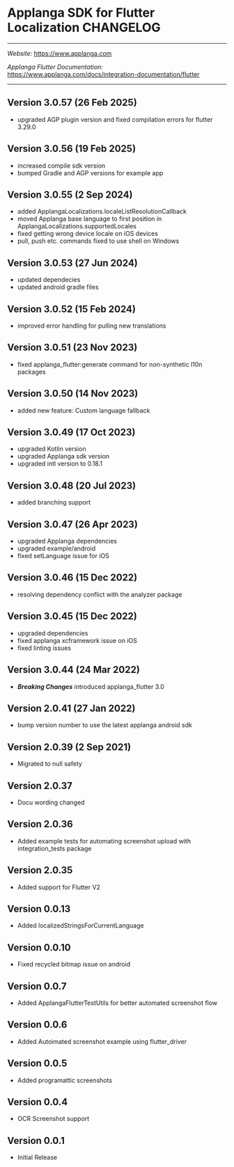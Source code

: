 # Applanga SDK for Flutter Localization CHANGELOG
***
*Website:* https://www.applanga.com

*Applanga Flutter Documentation:* https://www.applanga.com/docs/integration-documentation/flutter
***

## Version 3.0.57 (26 Feb 2025) 
* upgraded AGP plugin version and fixed compilation errors for flutter 3.29.0

## Version 3.0.56 (19 Feb 2025) 
* increased compile sdk version
* bumped Gradle and AGP versions for example app

## Version 3.0.55 (2 Sep 2024) 
* added ApplangaLocalizations.localeListResolutionCallback
* moved Applanga base language to first position in ApplangaLocalizations.supportedLocales
* fixed getting wrong device locale on iOS devices
* pull, push etc. commands fixed to use shell on Windows

## Version 3.0.53 (27 Jun 2024) 
* updated dependecies
* updated android gradle files

## Version 3.0.52 (15 Feb 2024) 
* improved error handling for pulling new translations

## Version 3.0.51 (23 Nov 2023)
* fixed applanga_flutter:generate command for non-synthetic l10n packages

## Version 3.0.50 (14 Nov 2023) 
* added new feature: Custom language fallback

## Version 3.0.49 (17 Oct 2023) 
* upgraded Kotlin version
* upgraded Applanga sdk version
* upgraded intl version to 0.18.1

## Version 3.0.48 (20 Jul 2023) 
* added branching support

## Version 3.0.47 (26 Apr 2023) 
* upgraded Applanga dependencies
* upgraded example/android
* fixed setLanguage issue for iOS

## Version 3.0.46 (15 Dec 2022) 
* resolving dependency conflict with the analyzer package

## Version 3.0.45 (15 Dec 2022) 
* upgraded dependencies
* fixed applanga xcframework issue on iOS
* fixed linting issues

## Version 3.0.44 (24 Mar 2022) 
* ___Breaking Changes___ introduced applanga_flutter 3.0 

## Version 2.0.41 (27 Jan 2022) 
* bump version number to use the latest applanga android sdk 

## Version 2.0.39 (2 Sep 2021) 
* Migrated to null safety

## Version 2.0.37
* Docu wording changed

## Version 2.0.36
* Added example tests for automating screenshot upload with integration_tests package

## Version 2.0.35
* Added support for Flutter V2

## Version 0.0.13
* Added localizedStringsForCurrentLanguage

## Version 0.0.10
* Fixed recycled bitmap issue on android

## Version 0.0.7

* Added ApplangaFlutterTestUtils for better automated screenshot flow

## Version 0.0.6

* Added Autoimated screenshot example using flutter_driver

## Version 0.0.5

* Added programattic screenshots

## Version 0.0.4

* OCR Screenshot support


## Version 0.0.1

* Initial Release
